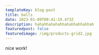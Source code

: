 ```yaml
---
templateKey: blog-post
title: balls
date: 2023-01-09T00:41:19.473Z
description: hahahhahahahhahahhahhahhah
featuredpost: false
featuredimage: /img/products-grid2.jpg
---
```

nice work!